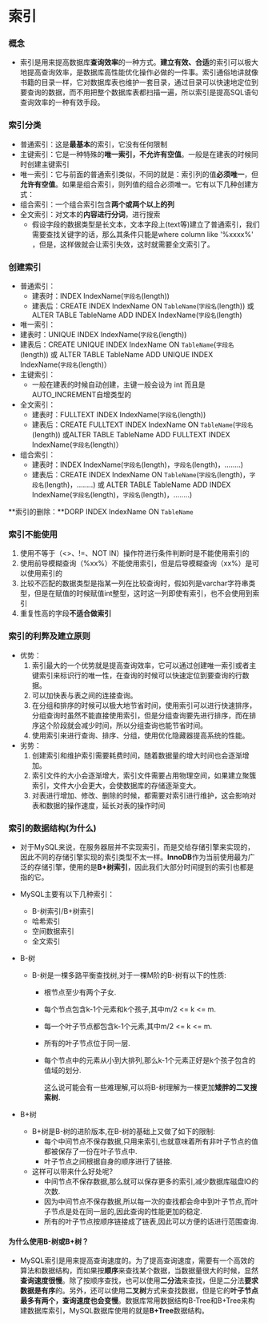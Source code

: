 # 索引

### 概念

* 索引是用来提高数据库**查询效率**的一种方式。**建立有效、合适**的索引可以极大地提高查询效率，是数据库高性能优化操作必做的一件事。索引通俗地讲就像书籍的目录一样，它对数据库表也维护一套目录，通过目录可以快速地定位到要查询的数据，而不用把整个数据库表都扫描一遍，所以索引是提高SQL语句查询效率的一种有效手段。

### 索引分类

* 普通索引：这是**最基本**的索引，它没有任何限制
* 主键索引：它是一种特殊的**唯一索引，不允许有空值**。一般是在建表的时候同时创建主键索引
* 唯一索引：它与前面的普通索引类似，不同的就是：索引列的值**必须唯一**，但**允许有空值**。如果是组合索引，则列值的组合必须唯一。它有以下几种创建方式：
* 组合索引：一个组合索引包含**两个或两个以上的列**
* 全文索引：对文本的**内容进行分词**，进行搜索
  * 假设字段的数据类型是长文本，文本字段上(text等)建立了普通索引，我们需要查找关键字的话，那么其条件只能是where column like '%xxxx%' ，但是，这样做就会让索引失效，这时就需要全文索引了。

### 创建索引

* 普通索引：
  * 建表时：INDEX IndexName(`字段名`(length))
  * 建表后：CREATE INDEX IndexName ON `TableName`(`字段名`(length)) 或 ALTER TABLE TableName ADD INDEX IndexName(`字段名`(length)
*  唯一索引：
  * 建表时：UNIQUE INDEX IndexName(`字段名`(length)) 
  * 建表后：CREATE UNIQUE  INDEX IndexName ON `TableName`(`字段名`(length)) 或 ALTER TABLE TableName ADD UNIQUE  INDEX IndexName(`字段名`(length)）
* 主键索引：
  * 一般在建表的时候自动创建，主键一般会设为 int 而且是 AUTO_INCREMENT自增类型的
* 全文索引：
  * 建表时：FULLTEXT INDEX IndexName(`字段名`(length)) 
  * 建表后：CREATE FULLTEXT  INDEX IndexName ON `TableName`(`字段名`(length)) 或ALTER TABLE TableName ADD FULLTEXT  INDEX IndexName(`字段名`(length)）
* 组合索引：
  * 建表时：INDEX IndexName(`字段名`(length)，`字段名`(length)，........) 
  * 建表后：CREATE INDEX IndexName ON `TableName`(`字段名`(length)，`字段名`(length)，........)  或 ALTER TABLE TableName ADD INDEX IndexName(`字段名`(length)，`字段名`(length)，........) 

**索引的删除：**DORP INDEX IndexName ON `TableName`

### 索引不能使用

1. 使用不等于（<>、!=、NOT IN）操作符进行条件判断时是不能使用索引的
2. 使用前导模糊查询（%xx%）不能使用索引，但是后导模糊查询（xx%）是可以使用索引的
3. 比较不匹配的数据类型是指某一列在比较查询时，假如列是varchar字符串类型，但是在赋值的时候赋值int整型，这时这一列即使有索引，也不会使用到索引
4. 重复性高的字段**不适合做索引**

### 索引的利弊及建立原则

* 优势：
  1. 索引最大的一个优势就是提高查询效率，它可以通过创建唯一索引或者主键索引来标识行的唯一性，在查询的时候可以快速定位到要查询的行数据。
  2. 可以加快表与表之间的连接查询。
  3. 在分组和排序的时候可以极大地节省时间，使用索引可以进行快速排序，分组查询时虽然不能直接使用索引，但是分组查询要先进行排序，而在排序这个阶段就会减少时间，所以分组查询也能节省时间。
  4. 使用索引来进行查询、排序、分组，使用优化隐藏器提高系统的性能。
* 劣势：
  1. 创建索引和维护索引需要耗费时间，随着数据量的增大时间也会逐渐增加。
  2. 索引文件的大小会逐渐增大，索引文件需要占用物理空间，如果建立聚簇索引，文件大小会更大，会使数据库的存储逐渐变大。
  3. 对表进行增加、修改、删除的时候，都需要对索引进行维护，这会影响对表和数据的操作速度，延长对表的操作时间

### 索引的数据结构(为什么)

* 对于MySQL来说，在服务器层并不实现索引，而是交给存储引擎来实现的，因此不同的存储引擎实现的索引类型不太一样。**InnoDB**作为当前使用最为广泛的存储引擎，使用的是**B+树索引**，因此我们大部分时间提到的索引也都是指的它。

* MySQL主要有以下几种索引：

  * B-树索引/B+树索引
  * 哈希索引
  * 空间数据索引
  * 全文索引

* B-树

  * B-树是一棵多路平衡查找树,对于一棵M阶的B-树有以下的性质:

    * 根节点至少有两个子女.

    * 每个节点包含k-1个元素和k个孩子,其中m/2 <= k <= m.

    * 每一个叶子节点都包含k-1个元素,其中m/2 <= k <= m.

    * 所有的叶子节点位于同一层.

    * 每个节点中的元素从小到大排列,那么k-1个元素正好是k个孩子包含的值域的划分.

      这么说可能会有一些难理解,可以将B-树理解为一棵更加**矮胖的二叉搜索树.**

* B+树

  * B+树是B-树的进阶版本,在B-树的基础上又做了如下的限制:
    * 每个中间节点不保存数据,只用来索引,也就意味着所有非叶子节点的值都被保存了一份在叶子节点中.
    * 叶子节点之间根据自身的顺序进行了链接.
  * 这样可以带来什么好处呢?
    * 中间节点不保存数据,那么就可以保存更多的索引,减少数据库磁盘IO的次数.
    * 因为中间节点不保存数据,所以每一次的查找都会命中到叶子节点,而叶子节点是处在同一层的,因此查询的性能更加的稳定.
    * 所有的叶子节点按顺序链接成了链表,因此可以方便的话进行范围查询.

#### 为什么使用B-树或B+树？

* MySQL索引是用来提高查询速度的。为了提高查询速度，需要有一个高效的算法和数据结构，而如果按**顺序**来查找某个数据，当数据量很大的时候，显然**查询速度很慢**。除了按顺序查找，也可以使用**二分法**来查找，但是二分法**要求数据是有序**的。另外，还可以使用**二叉树**方式来查找数据，但是它的**叶子节点最多有两个，查询速度也会变慢**。数据库常用数据结构B-Tree和B+Tree来构建数据库索引，MySQL数据库使用的就是**B+Tree**数据结构。

  

  

  

  

  

  

  

  

  

  